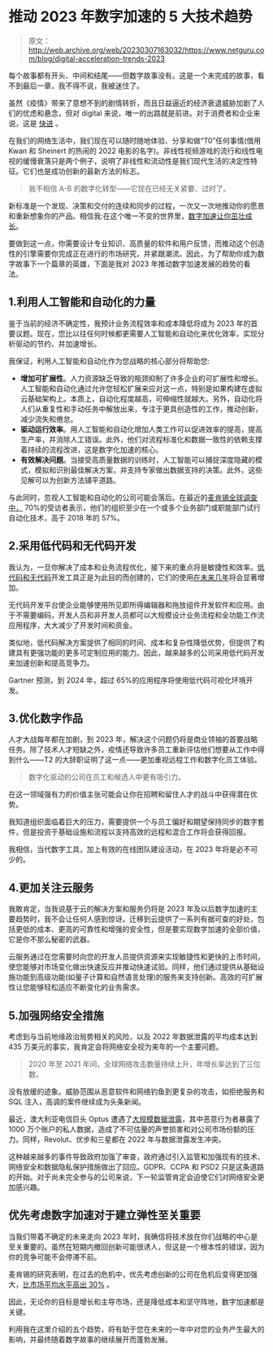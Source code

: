 # 推动 2023 年数字加速的 5 大技术趋势

> 原文：<http://web.archive.org/web/20230307163032/https://www.netguru.com/blog/digital-acceleration-trends-2023>

 每个故事都有开头、中间和结尾——但数字故事没有。这是一个未完成的故事，看不到最后一章，我不得不说，我被迷住了。

虽然《疫情》带来了意想不到的剧情转折，而且日益逼近的经济衰退威胁加剧了人们的忧虑和悬念，但对 digital 来说，唯一的出路就是前进。对于消费者和企业来说，这是 [快进](http://web.archive.org/web/20221207124406/https://www.netguru.com/blog/accelerate-tech-related-decisions) 。

在我们的网络生活中，我们现在可以随时随地体验、分享和做“T0”任何事情(借用 Kwan 和 Sheinert 的热闹的 2022 电影的名字)。非线性视频游戏的流行和线性电视的缓慢衰落只是两个例子，说明了非线性和流动性是我们现代生活的决定性特征。它们也是成功创新的最新方法的标志。

> 我不相信 A-B 的数字化转型——它现在已经无关紧要、过时了。

新标准是一个发现、决策和交付的连续和同步的过程，一次又一次地推动你的愿景和重新想象你的产品。相信我:在这个唯一不变的世界里，[数字加速让你茁壮成长](/web/20221207124406/https://www.netguru.com/services/digital-acceleration)。

要做到这一点，你需要设计专业知识、高质量的软件和用户反馈，而推动这个创造性的引擎需要你完成正在进行的市场研究，并紧跟潮流。因此，为了帮助你成为数字故事下一个篇章的英雄，下面是我对 2023 年推动数字加速发展的趋势的看法。

## 1.利用人工智能和自动化的力量

鉴于当前的经济不确定性，我预计业务流程效率和成本降低将成为 2023 年的首要议题。现在，您比以往任何时候都更需要人工智能和自动化来优化效率，实现分析驱动的节约，并加速增长。

我保证，利用人工智能和自动化作为您战略的核心部分将帮助您:

*   **增加可扩展性**。人力资源缺乏导致的瓶颈抑制了许多企业的可扩展性和增长。人工智能和自动化通过允许您轻松扩展来应对这一点，特别是如果构建在虚拟云基础架构上。本质上，自动化程度越高，可伸缩性就越大。另外，自动化将人们从重复性和手动任务中解放出来，专注于更具创造性的工作，推动创新，减少流失和倦怠。
*   **驱动运行效率**。用人工智能和自动化增加人类工作可以促进效率的提高，提高生产率，并消除人工错误。此外，他们对流程标准化和数据一致性的依赖支撑着持续的流程改进，这是数字化加速的核心。
*   **有效解决问题**。当接受高质量数据的训练时，人工智能可以捕捉深度隐藏的模式，模拟和识别最佳解决方案，并支持专家做出数据支持的决策。此外，这些见解可以为创新方法铺平道路。

与此同时，忽视人工智能和自动化的公司可能会落后。在最近的[麦肯锡全球调查中，](http://web.archive.org/web/20221207124406/https://www.mckinsey.com/capabilities/operations/our-insights/your-questions-about-automation-answered) 70%的受访者表示，他们的组织至少在一个或多个业务部门或职能部门试行自动化技术，高于 2018 年的 57%。

## 2.采用低代码和无代码开发

我认为，一旦你解决了成本和业务流程优化，接下来的重点将是敏捷性和效率。[低代码和无代码](http://web.archive.org/web/20221207124406/https://www.netguru.com/blog/no-code-low-code-delivering-products-faster)开发工具正是为此目的而创建的，它们的使用[在未来几年](http://web.archive.org/web/20221207124406/https://home.kpmg/xx/en/home/insights/2021/05/low-code-platforms-deliver-high-rewards.html)将会显著增加。

无代码开发平台使企业能够使用所见即所得编辑器和拖放组件开发软件和应用。由于不需要编码，开发人员和非开发人员都可以大规模设计业务流程和全功能工作流应用程序，大大减少了开发时间和资金。

类似地，低代码解决方案提供了相同的时间、成本和复杂性降低优势，但提供了构建具有更强功能的更多可定制应用的能力。因此，越来越多的公司采用低代码开发来加速创新和提高竞争力。

Gartner 预测，到 2024 年，超过 65%的应用程序将使用低代码可视化环境开发。

## 3.优化数字作品

人才大战每年都在加剧，到 2023 年，解决这个问题仍将是商业领袖的首要战略任务。除了技术人才短缺之外，疫情还导致许多员工重新评估他们想要从工作中得到什么——T2 的大辞职证明了这一点——更加重视远程工作和数字化员工体验。

> 数字化驱动的公司在员工和候选人中更有吸引力。

在这一领域强有力的价值主张可能会让你在招聘和留住人才的战斗中获得潜在优势。

我知道组织面临着巨大的压力，需要提供一个与员工偏好和期望保持同步的数字套件，但是投资于基础设施和流程以支持高效的远程和混合工作将会获得回报。

我相信，当代数字工具，加上有效的在线团队建设活动，在 2023 年将是必不可少的。

## 4.更加关注云服务

我敢肯定，当我说基于云的解决方案和服务仍将是 2023 年及以后数字加速的主要趋势时，我不会让任何人感到惊讶。迁移到云提供了一系列有据可查的好处，包括更低的成本、更高的可靠性和增强的安全性，但是要实现数字加速的全部价值，它是你不那么秘密的武器。

云服务通过在您需要时向您的开发人员提供资源来实现敏捷性和更快的上市时间，使您能够对市场变化做出快速反应并推动快速试验。同样，他们通过提供从基础设施功能到高级功能(如量子计算和自然语言处理)的服务来支持创新。高效的可扩展性让您能够轻松适应不断变化的业务需求。

## 5.加强网络安全措施

考虑到与当前地缘政治局势相关的风险，以及 2022 年数据泄露的平均成本达到 435 万美元的事实，我肯定会将网络安全视为来年的一个主要问题。

> 2020 年至 2021 年间，全球网络攻击数量持续上升，年增长率达到了三位数。

没有放缓的迹象。威胁范围从恶意软件和网络钓鱼到更复杂的攻击，如拒绝服务和 SQL 注入，高调的案件继续成为头条新闻。

最近，澳大利亚电信巨头 Optus 遭遇了[大规模数据泄露](http://web.archive.org/web/20221207124406/https://www.reuters.com/technology/singtel-assesses-potential-cost-optus-australian-data-breach-2022-10-03/)，其中恶意行为者暴露了 1000 万个账户的私人数据，造成了不可估量的声誉损害和对公司市场份额的压力。同样，Revolut、优步和三星都在 2022 年与数据泄露发生冲突。

这种越来越多的事件导致政府加强了审查，政府通过引入监管和加强现有的技术、网络安全和数据隐私保护措施做出了回应。GDPR、CCPA 和 PSD2 只是这条道路的开始。对于尚未完全参与的公司来说，下一轮监管肯定会迫使它们对网络安全更加感兴趣。

## 优先考虑数字加速对于建立弹性至关重要

当我们带着不确定的未来走向 2023 年时，我确信将技术放在你们战略的中心是至关重要的。虽然在短期内撤回创新可能很诱人，但这是一个根本性的错误，因为你的竞争可能不会停滞不前。

麦肯锡的研究表明，在过去的危机中，优先考虑创新的公司在危机后变得更加强大，[比市场平均水平高出 30%](http://web.archive.org/web/20221207124406/https://www.mckinsey.com/capabilities/strategy-and-corporate-finance/our-insights/innovation-in-a-crisis-why-it-is-more-critical-than-ever) 。

因此，无论你的目标是增长和主导市场，还是降低成本和坚守阵地，数字加速都是关键。

利用我在这里介绍的五个趋势，将有助于您在未来的一年中对您的业务产生最大的影响，并最终随着数字故事的继续展开而蓬勃发展。